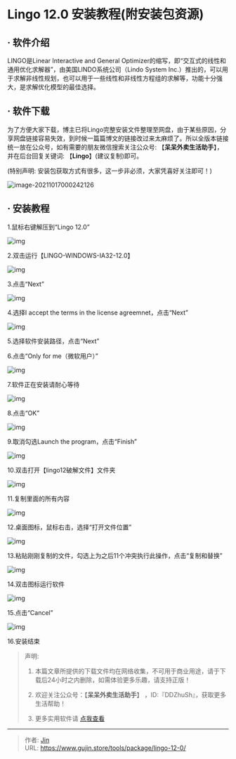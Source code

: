 # Lingo 12.0 安装教程(附安装包资源)


## · 软件介绍
LINGO是Linear Interactive and General Optimizer的缩写，即“交互式的线性和通用优化求解器”，由美国LINDO系统公司（Lindo System Inc.）推出的，可以用于求解非线性规划，也可以用于一些线性和非线性方程组的求解等，功能十分强大，是求解优化模型的最佳选择。


## · 软件下载
为了方便大家下载，博主已将Lingo完整安装文件整理至网盘，由于某些原因，分享网盘链接容易失效，到时候一篇篇博文的链接改过来太麻烦了。所以全版本链接统一放在公众号，如有需要的朋友微信搜索关注公众号: 【**呆呆外卖生活助手**】，并在后台回复关键词: 【**Lingo**】(建议复制)即可。

(特别声明: 安装包获取方式有很多，这一步非必须，大家凭喜好关注即可！)

![image-20211017000242126](https://img.gujin.store/img/image-20211017000242126.png)

## · 安装教程

1.鼠标右键解压到“Lingo 12.0”

![img](https://img.gujin.store/img/v2-32bd8ab3d4fea3220d8444754bd5d25f_720w.png)

2.双击运行【LINGO-WINDOWS-IA32-12.0】

![img](https://img.gujin.store/img/v2-999d6faff222b09e80bbbeec3bc0c395_720w.png)

3.点击“Next”

![img](https://img.gujin.store/img/v2-109e18e93d5558f9f31a9cbe833f6855_720w.png)

4.选择I accept the terms in the license agreemnet，点击“Next”

![img](https://img.gujin.store/img/v2-20909901aa860cec48f50293bd217e55_720w.png)

5.选择软件安装路径，点击“Next”

6.点击“Only for me（微软用户）”

![img](https://img.gujin.store/img/v2-4267b44f7e1c86cb7f4a30214c57867f_720w.png)

7.软件正在安装请耐心等待

![img](https://img.gujin.store/img/v2-fa2ec8a975b41ff06d604f69b6148a3c_720w.png)

8.点击“OK”

![img](https://img.gujin.store/img/v2-cd24a37a32828e99c2b8232bfb538a51_720w.png)

9.取消勾选Launch the program，点击“Finish”

![img](https://img.gujin.store/img/v2-bcc91a662ced02fdee25c6987a7223cc_720w.png)

10.双击打开【lingo12破解文件】文件夹

![img](https://img.gujin.store/img/v2-b9d7c34856e9719d16af6da12fcf267d_720w.png)

11.复制里面的所有内容

![img](https://img.gujin.store/img/v2-83e34f11ff2d3ccbe65d07862f604094_720w.png)

12.桌面图标，鼠标右击，选择“打开文件位置”

![img](https://img.gujin.store/img/v2-3bafb54732ba6ceeceb8803c0f1de7de_720w.png)

13.粘贴刚刚复制的文件，勾选上为之后11个冲突执行此操作，点击“复制和替换”

![img](https://img.gujin.store/img/v2-ea63675877c08ef216ebcb22fba315ef_720w.png)

14.双击图标运行软件

![img](https://img.gujin.store/img/v2-f24e3ec95abe4fbe1ca4328837c912e2_720w.png)

15.点击“Cancel”

![img](https://img.gujin.store/img/v2-e27ac990e08e45dd5ff618564a878a43_720w.png)

16.安装结束




> 声明: 
>
> 1. 本篇文章所提供的下载文件均在网络收集，不可用于商业用途，请于下载后24小时之内删除，如需体验更多乐趣，请支持正版！
>
> 2. 欢迎关注公众号：【**呆呆外卖生活助手**】 ，ID:『DDZhuSh』，获取更多生活帮助！
>
> 3. 更多实用软件请  [点我查看](/tools)

---

> 作者: [Jin](https://img.gujin.store/img/favicon.ico)  
> URL: https://www.gujin.store/tools/package/lingo-12-0/  

